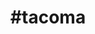 ---
title: "#tacoma"
hashtag: "tacoma"
tags:
  - Cities I have visited
  - City
  - Puget Sound
  - Washington
---